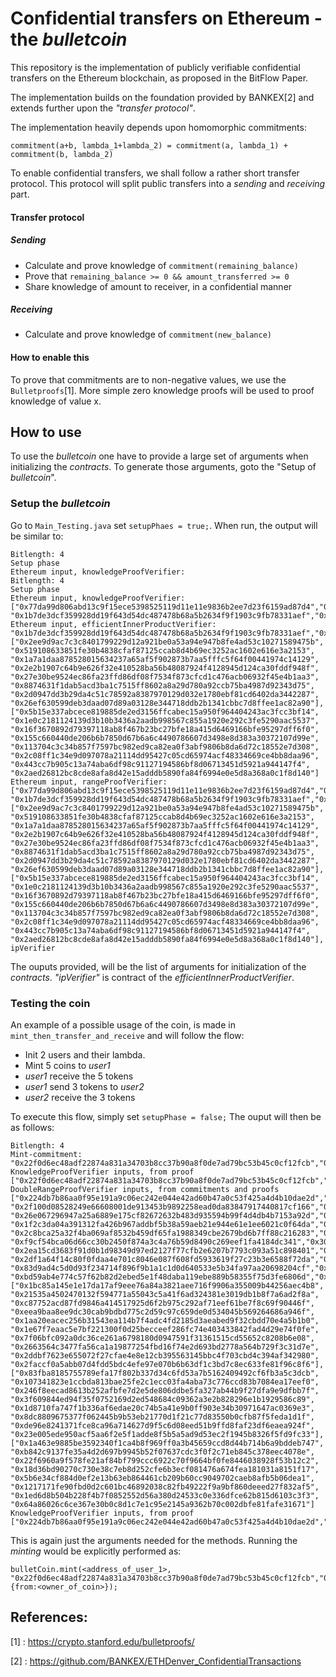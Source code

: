 
# Confidential transfers on Ethereum - the *bulletcoin*

This repository is the implementation of publicly verifiable confidential transfers on the Ethereum blockchain, as proposed in the BitFlow Paper.

The implementation builds on the foundation provided by BANKEX[2] and extends further upon the *"transfer protocol"*.

The implementation heavily depends upon homomorphic commitments: 
```
commitment(a+b, lambda_1+lambda_2) = commitment(a, lambda_1) + commitment(b, lambda_2)
```


To enable confidential transfers, we shall follow a rather short transfer protocol. 
This protocol will split public transfers into a *sending* and *receiving* part.
#### Transfer protocol
##### Sending
* Calculate and prove knowledge of `commitment(remaining_balance)`
* Prove that `remaining_balance >= 0 && amount_transferred >= 0`
* Share knowledge of amount to receiver, in a confidential manner

##### Receiving
* Calculate and prove knowledge of `commitment(new_balance)`

#### How to enable this
To prove that commitments are to non-negative values, we use the `Bulletproofs`[1]. 
More simple zero knowledge proofs will be used to proof knowledge of value x.

## How to use
To use the *bulletcoin* one have to provide a large set of arguments when initializing the *contracts*. 
To generate those arguments, goto the "Setup of *bulletcoin*".

### Setup the *bulletcoin*
Go to `Main_Testing.java` set `setupPhaes = true;`. When run, the output will be similar to:
```
Bitlength: 4
Setup phase
Ethereum input, knowledgeProofVerifier:
Bitlength: 4
Setup phase
Ethereum input, knowledgeProofVerifier:
["0x77da99d806abd13c9f15ece5398525119d11e11e9836b2ee7d23f6159ad87d4","0x1485efa927f2ad41bff567eec88f32fb0a0f706588b4e41a8d587d008b7f875", "0x1b7de3dcf359928dd19f643d54dc487478b68a5b2634f9f1903c9fb78331aef","0x2bda7d3ae6a557c716477c108be0d0f94abc6c4dc6b1bd93caccbcceaaa71d6b"]
Ethereum input, efficientInnerProductVerifier:
"0x1b7de3dcf359928dd19f643d54dc487478b68a5b2634f9f1903c9fb78331aef","0x2bda7d3ae6a557c716477c108be0d0f94abc6c4dc6b1bd93caccbcceaaa71d6b", ["0x2ee9d9ac7c3c8401799229d12a921be0a53a94e947b8fe4ad53c10271589475b", "0x519108633851fe30b4838cfaf87125ccab8d4b69ec3252ac1602e616e3a2153", "0x1a7a1daa878528015634237a65af5f902873b7aa5fffc5f64f00441974c14129", "0x2e2b1907c64b9e626f32e410528ba56b48087924f4128945d124ca30fddf948f", "0x27e30be9524ec86fa23ffd86df08f7534f873cfcd1c476acb06932f45e4b1aa3", "0x8874631f1dab5acd3ba1c7515ff8602a8a29d780a92ccb75ba4987d92343d75", "0x2d0947dd3b29da4c51c78592a8387970129d032e1780ebf81cd6402da3442287", "0x26ef630599deb3daad07d89a03128e344718ddb2b1341cbbc7d8ffee1ac82a90"], ["0x5b15e337abcece819885de2ed3156ffcabec15a950f964404243ac3fcc3bf14", "0x1e0c2181124139d3b10b3436a2aadb998567c855a1920e292c3fe5290aac5537", "0x16f3670892d79397118ab8f467b23bc27bfe18a415d6469166bfe95297dff6f0", "0x155c660440de206b6b7850d67b6a6c4490786607d3498e8d383a30372107d99e", "0x113704c3c34b857f7597bc982ed9ca82ea0f3abf9806b8da6d72c18552e7d308", "0x2c08ff1c34e9d097078a21114dd95427c05cd65974acf48334669ce4bb8daa96", "0x443cc7b905c13a74aba6df98c91127194586bf8d06713451d5921a944147f4", "0x2aed26812bc8cde8afa8d42e15adddb5890fa84f6994e0e5d8a368a0c1f8d140"]
Ethereum input, rangeProofVerifier:
["0x77da99d806abd13c9f15ece5398525119d11e11e9836b2ee7d23f6159ad87d4","0x1485efa927f2ad41bff567eec88f32fb0a0f706588b4e41a8d587d008b7f875", "0x1b7de3dcf359928dd19f643d54dc487478b68a5b2634f9f1903c9fb78331aef","0x2bda7d3ae6a557c716477c108be0d0f94abc6c4dc6b1bd93caccbcceaaa71d6b"], ["0x2ee9d9ac7c3c8401799229d12a921be0a53a94e947b8fe4ad53c10271589475b", "0x519108633851fe30b4838cfaf87125ccab8d4b69ec3252ac1602e616e3a2153", "0x1a7a1daa878528015634237a65af5f902873b7aa5fffc5f64f00441974c14129", "0x2e2b1907c64b9e626f32e410528ba56b48087924f4128945d124ca30fddf948f", "0x27e30be9524ec86fa23ffd86df08f7534f873cfcd1c476acb06932f45e4b1aa3", "0x8874631f1dab5acd3ba1c7515ff8602a8a29d780a92ccb75ba4987d92343d75", "0x2d0947dd3b29da4c51c78592a8387970129d032e1780ebf81cd6402da3442287", "0x26ef630599deb3daad07d89a03128e344718ddb2b1341cbbc7d8ffee1ac82a90"], ["0x5b15e337abcece819885de2ed3156ffcabec15a950f964404243ac3fcc3bf14", "0x1e0c2181124139d3b10b3436a2aadb998567c855a1920e292c3fe5290aac5537", "0x16f3670892d79397118ab8f467b23bc27bfe18a415d6469166bfe95297dff6f0", "0x155c660440de206b6b7850d67b6a6c4490786607d3498e8d383a30372107d99e", "0x113704c3c34b857f7597bc982ed9ca82ea0f3abf9806b8da6d72c18552e7d308", "0x2c08ff1c34e9d097078a21114dd95427c05cd65974acf48334669ce4bb8daa96", "0x443cc7b905c13a74aba6df98c91127194586bf8d06713451d5921a944147f4", "0x2aed26812bc8cde8afa8d42e15adddb5890fa84f6994e0e5d8a368a0c1f8d140"], ipVerifier
```
The ouputs provided, will be the list of arguments for initialization of the *contracts*. *"ipVerifier"* is contract of the *efficientInnerProductVerifier*.

### Testing the coin
An example of a possible usage of the coin, is made in `mint_then_transfer_and_receive` and will follow the flow:
* Init 2 users and their lambda.
* Mint 5 coins to *user1*
* *user1* receive the 5 tokens
* *user1* send 3 tokens to *user2*
* *user2* receive the 3 tokens

To execute this flow, simply set `setupPhase = false;` The ouput will then be as follows:
```
Bitlength: 4
Mint-commitment:
"0x22f0d6ec48adf22874a831a34703b8cc37b90a8f0de7ad79bc53b45c0cf12fcb","0x2edb129868ec0833acbcf522e6528f826228265a4bad09f9965900271296ded5"
KnowledgeProofVerifier inputs, from proof
["0x22f0d6ec48adf22874a831a34703b8cc37b90a8f0de7ad79bc53b45c0cf12fcb","0x2edb129868ec0833acbcf522e6528f826228265a4bad09f9965900271296ded5","0x27f7428e22403402c4a87e8fea81f65acf438f772ec372d33860a12ad9b69090","0xceee029a8744fbd6ee54c2a08065d20c61d73dab28df149121748eeba26f41","0x2c8a045d4214d27b60413d494369889f7ee34c781ba4e2ae615650a3d657f9d4","0x92c1bc926acf7702df979af361dbf7aa976c30e0d8965b5b86e28047ed4ba60"]
DoubleRangeProofVerifier inputs, from commitments and proofs
["0x224db7b86aa0f95e191a9c06ec242e044e42ad60b47a0c53f425a4d4b10dae2d","0x1ca7883b4d0211f7fe779c106ba0b3f2afd815a85b99f3ffa01c156aa31515c3", "0x2f100d08528249e66608001de913453b9892258ead0da83847917440817cf166","0xad57cf17d797bd5804eda44ec14f48d76cb73a6ea6c1c40690ff9aaa0dfa5f6", "0x26e067296947a25a6889e175cf82672632b483d935594b99f4d4db4b7153a92d","0x124f870482c02e74f3f5df542ef0b0655338e6ca3eeae39889b2c4124537fa34", "0x1f2c3da04a391312fa426b967addbf5b38a59aeb21e944e61e1ee6021c0f64da","0x110bfdfd8fa3708463d8af16a0b74aa80554d8069f5cf5d71c524f4c7d50c047", "0x2c8bca25a32f4ba069af8532b459df65fa1988349cbe2679bd6b7ff88c216283","0x1f842543a58179259c63bc8c16ea603e25c40bd0a93ebc7736134a07031236f", "0xf9cf54bca06d66cc30b2450f874a3c4a76b59d8490c269eef1fa4184dc341","0x302281bc04bb0c1bee12424c63315a1f951f804c6b8281802dc4cb045e4e2d36", "0x2ea15cd3683f91d0b1d98349d97ed2127f77cfb2e6207b7793c093a51c898401","0x33e0dd30db7adfeab0f23c60071d34ec133b13cb30da913ed24cf0142d0edba", "0x2df1a64f14c80f0fdaa4e701c8046e087f608fd5933619f27c23b3e6588f72da","0x50c1da02ce1f34bb134d76ea89b59ee6c7d0322e4fb2f5dd8c2db7af11f0f37", "0x83d9ad4c5d0d93f234714f896f9b1a1c1d0d640533e5b34fa97aa20698204cf","0x10f0bdf600184e7657443d3aa72e9d9be8e5761540daf8fb3db03eda8a1cb2d2", "0xbd59ab4e774c57f62b82d2ebed5e1f48daba119ebe889b58355f75d3fe6806d","0xf32e2a16389234ea726b5e70052ccc30ddb2e3387ddd79d68898fd744cd1ad"], ["0x1bc85a145e1e17da17af9eee76a84a3821aee716f9906a355009b44256aec4b8", "0x21535a4502470132f594771a55043c5a41f6ad324381e3019db1b8f7a6ad2f8a", "0xc87752acd87fd9846a414517925d6f2b975c292af71eef61be7f8c69f90446f", "0xeea9baa8ee9dc30cab9bdbd775c2d59c97c659de0d534045b569264686a946f", "0x1aa20eacec256b31543ea114b7f4adc4fd2185d3aeabed9f32cbdd70e4a5b1b0", "0x1e67f7eaac5e7bf221300f0d25becceef286fc74e403433842fad4d29e74f0fe", "0x7f06bfc092a0dc36ce261a6798180d0947591f31361515cd55652c8208b6e08", "0x2663564c3477fa56ca1a19877254fbd16f74e2d693bd2778a564b729f3c31d7e", "0x2ddbf7623e655072f27cfae4e8e12cb395563145bbc4f703cbd4c394af342980", "0x2faccf0a5abb07d4fdd5bdc4efe97e070b6b63df1c3bd7c8ec633fe81f96c8f6"], ["0x83fba8185755789efa17f802b337d34c6fd53a7b5162409492cf6fb3a5c3dcb", "0x107341823e1ccbda813bae25fe2c1ecc03fa4aba73c776ccd83b7084ea17eef0", "0x246f8eecad8613b252afbfe7d2e5de806ddbe5fa327ab44b9f27dfa9e9dfbb7f", "0x3f609844ed94f35f0752169d2ed548684c09362a3e2b828296e1b1929586c89", "0x1d8710fa747f1b336af6edae20c74b5a41e9b0ff903e34b30971647ac0369e3", "0x8dc8809675377f062445b9b53eb21770d1f21c77d83550b0cfb87f5feda1d1f", "0xde96e8241371fce8ca96a714627d9f5c6d08eed51b9ffd8faf23df6eaea924f", "0x23e005ede950acf5aa6f2e5f1adde8f5b5a5ad9d53ec2f1945b8326f5fd9fc33"], ["0x1a463e9885be3592340f1ca4b8f969ff0a3b45659ccd8d44b714b6a9bddeb747", "0xb842c9137fe35a4d2d697b9945b52f07637cdc3f0f2c71eb845c378eec4078e", "0x22f6960a9f578fe21af84bf799ccc6922c70f9664bf0fe8446038928f53b12c2", "0x18d36bd90270c730e38c7eb8d252cfe6b3ecf081476a674fea181031a8151f17", "0x5b6e34cf884d0ef2e13b63eb864461cb209b60cc9049702caeb8afb5b06dea1", "0x1217171fe90fbd0d2c601bc46892038c82fb49222f9a9bf860deeed27f832af5", "0x1ed6d8b504b228f4b7f0852552d56a380d24533c0e336dfce62b815d6103c3f3", "0x64a86026c6ce367e30b0c8d1c7e1c95e2145a9362b70c002dbfe81fafe31671"]
KnowledgeProofVerifier inputs, from proof
["0x224db7b86aa0f95e191a9c06ec242e044e42ad60b47a0c53f425a4d4b10dae2d","0x1ca7883b4d0211f7fe779c106ba0b3f2afd815a85b99f3ffa01c156aa31515c3","0x2bcd9056d6cd7b762f58232714a7ea843cea85e643d863f89d7b3b18ec0ba534","0x1f05bb52a0416f552b111f4e84e2b7aaf15046155877a9f44a258a926468c6af","0x1e2b04d6ff037ca9740e2428383da806752790225a46e86713c352fc16af9030","0x25f0062a8daef9dcceec66ee4d6585c7e3852caa210d061162342675b2082108"]
```
This is again just the arguments needed for the methods. Running the *minting* would be explicitly performed as:
```
bulletCoin.mint(<address_of_user_1>, "0x22f0d6ec48adf22874a831a34703b8cc37b90a8f0de7ad79bc53b45c0cf12fcb","0x2edb129868ec0833acbcf522e6528f826228265a4bad09f9965900271296ded5",{from:<owner_of_coin>});
```

## References:
[1] : https://crypto.stanford.edu/bulletproofs/

[2] : https://github.com/BANKEX/ETHDenver_ConfidentialTransactions
